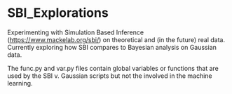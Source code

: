 # SBI_Explorations
Experimenting with Simulation Based Inference (https://www.mackelab.org/sbi/) on theoretical and (in the future) real data.
Currently exploring how SBI compares to Bayesian analysis on Gaussian data.

The func.py and var.py files contain global variables or functions that are used by the SBI v. Gaussian scripts but not
the involved in the machine learning. 
